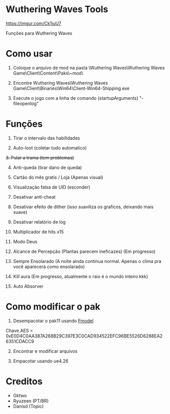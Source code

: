 # Wuthering Waves Tools

https://imgur.com/Ck1juU7

Funções para Wuthering Waves

# Como usar
1. Coloque o arquivo de mod na pasta \Wuthering Waves\Wuthering Waves Game\Client\Content\Paks\\~mod\

2. Encontre Wuthering Waves\Wuthering Waves Game\Client\Binaries\Win64\Client-Win64-Shipping.exe

3. Execute o jogo com a linha de comando (startupArguments) "-fileopenlog"

# Funções

1. Tirar o intervalo das habilidades

2. Auto-loot (coletar tudo automatico)

~~3. Pular a trama (tem problemas)~~

4. Anti-queda (tirar dano de queda)

5. Cartão do mês gratis / Loja (Apenas visual)

6. Visualização falsa de UID (esconder)

7. Desativar anti-cheat

8. Desativar efeito de dither (isso suaviliza os graficos, deixando mais suave)

9. Desativar relatório de log

10. Multiplicador de hits x15

11. Modo Deus

12. Alcance de Percepção (Plantas parecem ineficazes) (Em progresso)

13. Sempre Ensolarado (A noite ainda continua normal. Apenas o clima pra você aparecerá como ensolarado)

14. Kill aura (Em progresso, atualmente o raio é o mundo inteiro kkk)

15. Auto Absorver

# Como modificar o pak

1. Desempacotar o pak11 usando [Fmodel](https://github.com/4sval/FModel)

Chave AES = 0xE0D4C0AA387A268B29C397E3C0CAD934522EFC96BE5526D6288EA26351CDACC9

2. Encontrar e modificar arquivos

3. Empacotar usando ue4.26

# Creditos

- Gktwo
- Ryuzeen (PT/BR)
- Danisd (Topic)
